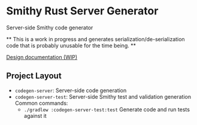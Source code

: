 # Smithy Rust Server Generator

Server-side Smithy code generator

** This is a work in progress and generates serialization/de-serialization code that is probably unusable for the time being. **

[Design documentation (WIP)](https://smithy-lang.github.io/smithy-rs/)

## Project Layout

* `codegen-server`: Server-side code generation
* `codegen-server-test`: Server-side Smithy test and validation generation
  Common commands:
  * `./gradlew :codegen-server-test:test` Generate code and run tests against it
